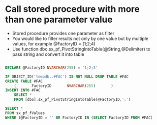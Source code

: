 # Call stored procedure with more than one parameter value

- Stored procedure provides one parameter as filter
- You would like to filter results not only by one value but by multiple values, for example @FactoryID = (1;2;4)
- Use function dbo.sx_pf_PivotStringIntoTable(@String,@Delimiter) to pass string and convert it into table

```sql

DECLARE @FactoryID NVARCHAR(255) = '1;2;3'

IF OBJECT_ID('tempdb..#FAC') IS NOT NULL DROP TABLE #FAC
CREATE TABLE #FAC
	(		FactoryID		NVARCHAR(255)		)
INSERT INTO #FAC
	SELECT * 
	FROM [dbo].sx_pf_PivotStringIntoTable(@FactoryID,';')

SELECT * 
FROM sx_pf_fValues
WHERE (@FactoryID = '' OR FactoryID IN (SELECT FactoryID FROM #FAC)



```